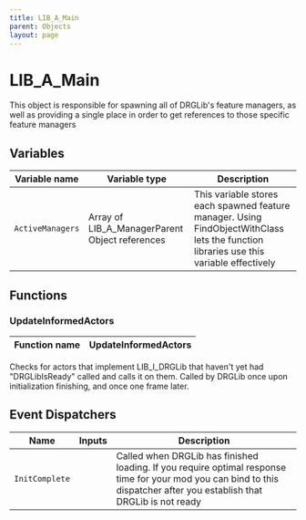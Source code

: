 ```yaml
---
title: LIB_A_Main
parent: Objects
layout: page
---
```


# LIB_A_Main

This object is responsible for spawning all of DRGLib's feature managers, as well as providing a single place in order to get references to those specific feature managers

## Variables

| Variable name | Variable type | Description |
| --- | --- | --- |
| `ActiveManagers` | Array of LIB_A_ManagerParent Object references | This variable stores each spawned feature manager. Using FindObjectWithClass lets the function libraries use this variable effectively |

## Functions

### UpdateInformedActors

| Function name | UpdateInformedActors |
| --- | --- |

Checks for actors that implement LIB_I_DRGLib that haven't yet had "DRGLibIsReady" called and calls it on them. Called by DRGLib once upon initialization finishing, and once one frame later.

## Event Dispatchers

| Name | Inputs | Description |
| --- | --- | --- |
| `InitComplete` | | Called when DRGLib has finished loading. If you require optimal response time for your mod you can bind to this dispatcher after you establish that DRGLib is not ready |
